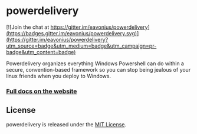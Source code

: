 powerdelivery
=============

[![Join the chat at https://gitter.im/eavonius/powerdelivery](https://badges.gitter.im/eavonius/powerdelivery.svg)](https://gitter.im/eavonius/powerdelivery?utm_source=badge&utm_medium=badge&utm_campaign=pr-badge&utm_content=badge)

Powerdelivery organizes everything Windows Powershell can do within a secure, convention-based framework so you can stop being jealous of your linux friends when you deploy to Windows.

### [Full docs on the website](http://powerdelivery.io)

## License

powerdelivery is released under the [MIT License](http://www.opensource.org/licenses/MIT).

